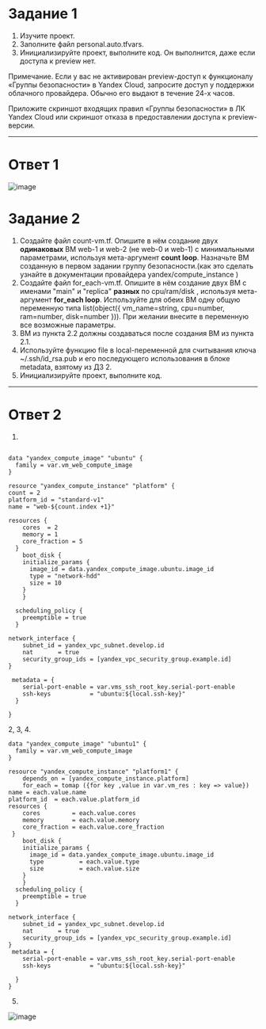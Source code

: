 # Задание 1

1. Изучите проект.
2. Заполните файл personal.auto.tfvars.
3. Инициализируйте проект, выполните код. Он выполнится, даже если доступа к preview нет.

Примечание. Если у вас не активирован preview-доступ к функционалу «Группы безопасности» в Yandex Cloud, запросите доступ у поддержки облачного провайдера. Обычно его выдают в течение 24-х часов.

Приложите скриншот входящих правил «Группы безопасности» в ЛК Yandex Cloud или скриншот отказа в предоставлении доступа к preview-версии.

------

# Ответ 1

![image](https://github.com/Kirill-Gryzhin/devops-netology/assets/137723281/0de74bbb-3b98-4a03-812b-8aaf41d30924)


# Задание 2

1. Создайте файл count-vm.tf. Опишите в нём создание двух **одинаковых** ВМ  web-1 и web-2 (не web-0 и web-1) с минимальными параметрами, используя мета-аргумент **count loop**. Назначьте ВМ созданную в первом задании группу безопасности.(как это сделать узнайте в документации провайдера yandex/compute_instance )
2. Создайте файл for_each-vm.tf. Опишите в нём создание двух ВМ с именами "main" и "replica" **разных** по cpu/ram/disk , используя мета-аргумент **for_each loop**. Используйте для обеих ВМ одну общую переменную типа list(object({ vm_name=string, cpu=number, ram=number, disk=number  })). При желании внесите в переменную все возможные параметры.
3. ВМ из пункта 2.2 должны создаваться после создания ВМ из пункта 2.1.
4. Используйте функцию file в local-переменной для считывания ключа ~/.ssh/id_rsa.pub и его последующего использования в блоке metadata, взятому из ДЗ 2.
5. Инициализируйте проект, выполните код.

------

# Ответ 2

1. 
```

data "yandex_compute_image" "ubuntu" {
  family = var.vm_web_compute_image
}

resource "yandex_compute_instance" "platform" {
count = 2
platform_id = "standard-v1"
name = "web-${count.index +1}"

resources {
    cores  = 2
    memory = 1
    core_fraction = 5
  }
    boot_disk {
    initialize_params {
      image_id = data.yandex_compute_image.ubuntu.image_id
      type = "network-hdd"
      size = 10
    }   
    }
  
  scheduling_policy {
    preemptible = true
  }

network_interface { 
    subnet_id = yandex_vpc_subnet.develop.id
    nat       = true
    security_group_ids = [yandex_vpc_security_group.example.id]
}
 
 metadata = {
    serial-port-enable = var.vms_ssh_root_key.serial-port-enable
    ssh-keys           = "ubuntu:${local.ssh-key}"
  }

}
```
2, 3, 4. 
```
data "yandex_compute_image" "ubuntu1" {
  family = var.vm_web_compute_image
}

resource "yandex_compute_instance" "platform1" {
    depends_on = [yandex_compute_instance.platform] 
    for_each = tomap ({for key ,value in var.vm_res : key => value})
name = each.value.name
platform_id  = each.value.platform_id
resources {
    cores         = each.value.cores
    memory        = each.value.memory
    core_fraction = each.value.core_fraction
 }
    boot_disk {
    initialize_params {
      image_id = data.yandex_compute_image.ubuntu.image_id
      type          = each.value.type
      size          = each.value.size
    }   
    }
  scheduling_policy {
    preemptible = true
  }

network_interface { 
    subnet_id = yandex_vpc_subnet.develop.id
    nat       = true
    security_group_ids = [yandex_vpc_security_group.example.id]
}
 metadata = {
    serial-port-enable = var.vms_ssh_root_key.serial-port-enable
    ssh-keys           = "ubuntu:${local.ssh-key}"
    
  }
}
```
5.
![image](https://github.com/Kirill-Gryzhin/devops-netology/assets/137723281/9ba29f6b-29ae-4926-958b-42cb5b8fdf77)


